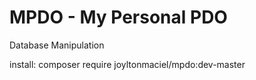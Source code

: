 # MPDO - My Personal PDO

Database Manipulation

install:
composer require joyltonmaciel/mpdo:dev-master

